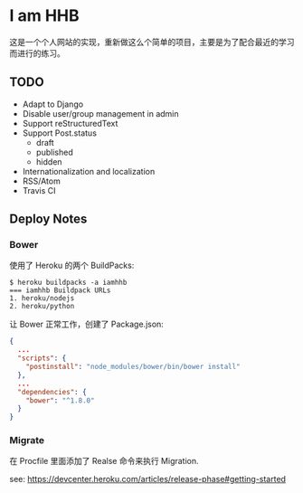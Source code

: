 # I am HHB

这是一个个人网站的实现，重新做这么个简单的项目，主要是为了配合最近的学习而进行的练习。

## TODO

- Adapt to Django
- Disable user/group management in admin
- Support reStructuredText
- Support Post.status
  - draft
  - published
  - hidden
- Internationalization and localization
- RSS/Atom
- Travis CI


## Deploy Notes

### Bower

使用了 Heroku 的两个 BuildPacks:

```
$ heroku buildpacks -a iamhhb
=== iamhhb Buildpack URLs
1. heroku/nodejs
2. heroku/python
```

让 Bower 正常工作，创建了 Package.json:

```json
{
  ...
  "scripts": {
    "postinstall": "node_modules/bower/bin/bower install"
  },
  ...
  "dependencies": {
    "bower": "^1.8.0"
  }
}
```

### Migrate

在 Procfile 里面添加了 Realse 命令来执行 Migration.

see: https://devcenter.heroku.com/articles/release-phase#getting-started
